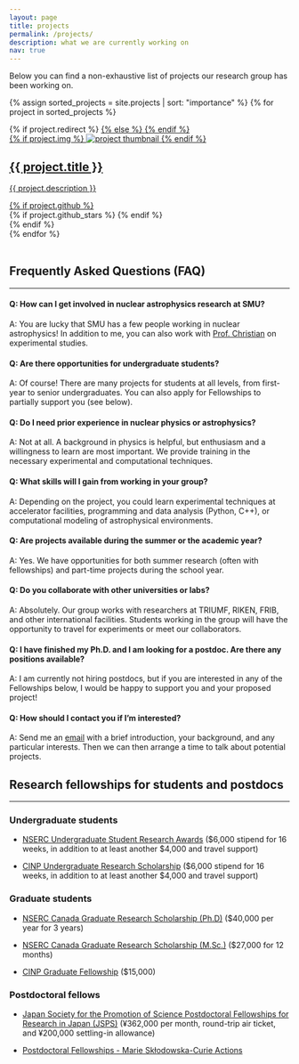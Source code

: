 ```yaml
---
layout: page
title: projects
permalink: /projects/
description: what we are currently working on
nav: true
---
```


Below you can find a non-exhaustive list of projects our research group has been working on.

<div class="projects grid">

  {% assign sorted_projects = site.projects | sort: "importance" %}
  {% for project in sorted_projects %}
  <div class="grid-item">
    {% if project.redirect %}
    <a href="{{ project.redirect }}" target="_blank">
    {% else %}
    <a href="{{ project.url | relative_url }}">
    {% endif %}
      <div class="card hoverable">
        {% if project.img %}
        <img src="{{ project.img | relative_url }}" alt="project thumbnail">
        {% endif %}
        <div class="card-body">
          <h2 class="card-title">{{ project.title }}</h2>
          <p class="card-text">{{ project.description }}</p>
          <div class="row ml-1 mr-1 p-0">
            {% if project.github %}
            <div class="github-icon">
              <div class="icon" data-toggle="tooltip" title="Code Repository">
                <a href="{{ project.github }}" target="_blank"><i class="fab fa-github gh-icon"></i></a>
              </div>
              {% if project.github_stars %}
              <span class="stars" data-toggle="tooltip" title="GitHub Stars">
                <i class="fas fa-star"></i>
                <span id="{{ project.github_stars }}-stars"></span>
              </span>
              {% endif %}
            </div>
            {% endif %}
          </div>
        </div>
      </div>
    </a>
  </div>
{% endfor %}

</div>

<br>

## Frequently Asked Questions (FAQ)
<hr>

#### **Q: How can I get involved in nuclear astrophysics research at SMU?**

A: You are lucky that SMU has a few people working in nuclear astrophysics!
In addition to me, you can also work with [Prof. Christian](https://www.ap.smu.ca/~gchristian/) on experimental studies.

#### **Q: Are there opportunities for undergraduate students?**

A: Of course! There are many projects for students at all levels, from first-year to senior undergraduates.
You can also apply for Fellowships to partially support you (see below).

#### **Q: Do I need prior experience in nuclear physics or astrophysics?**

A: Not at all. A background in physics is helpful, but enthusiasm and a willingness to learn are most important.
We provide training in the necessary experimental and computational techniques.

#### **Q: What skills will I gain from working in your group?**

A: Depending on the project, you could learn experimental techniques at accelerator facilities, programming and data analysis (Python, C++), or computational modeling of astrophysical environments.

#### **Q: Are projects available during the summer or the academic year?**

A: Yes. We have opportunities for both summer research (often with fellowships) and part-time projects during the school year.

#### **Q: Do you collaborate with other universities or labs?**

A: Absolutely. Our group works with researchers at TRIUMF, RIKEN, FRIB, and other international facilities.
Students working in the group will have the opportunity to travel for experiments or meet our collaborators.

#### **Q: I have finished my Ph.D. and I am looking for a postdoc. Are there any positions available?**

A: I am currently not hiring postdocs, but if you are interested in any of the Fellowships below, I would be happy to support you
and your proposed project!

#### **Q: How should I contact you if I’m interested?**

A: Send me an [email](mailto:{{site.email}}) with a brief introduction, your background, and any particular interests.
Then we can then arrange a time to talk about potential projects.

## Research fellowships for students and postdocs
<hr>

### Undergraduate students

- [NSERC Undergraduate Student Research Awards](https://www.nserc-crsng.gc.ca/Students-Etudiants/UG-PC/USRA-BRPC_eng.asp) ($6,000 stipend for 16 weeks, in addition to at least another $4,000 and travel support)

- [CINP Undergraduate Research Scholarship](https://cinp.ca/cinp-undergraduate-research-scholarships-urs-2025-competition) ($6,000 stipend for 16 weeks, in addition to at least another $4,000 and travel support)

### Graduate students

- [NSERC Canada Graduate Research Scholarship (Ph.D)](https://www.nserc-crsng.gc.ca/Students-Etudiants/PG-CS/cgrsd-besrd_eng.asp)  ($40,000 per year for 3 years)

- [NSERC Canada Graduate Research Scholarship (M.Sc.)](https://www.nserc-crsng.gc.ca/Students-Etudiants/PG-CS/cgrsm-besrm_eng.asp)  ($27,000 for 12 months)

- [CINP Graduate Fellowship](https://cinp.ca/cinp-graduate-fellowship) ($15,000)

### Postdoctoral fellows

- [Japan Society for the Promotion of Science Postdoctoral Fellowships for Research in Japan (JSPS)](https://www.nserc-crsng.gc.ca/Students-Etudiants/PD-NP/JSPS_short-SJPS_court_eng.asp) (¥362,000 per month, round-trip air ticket, and ¥200,000 settling-in allowance)

- [Postdoctoral Fellowships - Marie Skłodowska-Curie Actions](https://marie-sklodowska-curie-actions.ec.europa.eu/actions/postdoctoral-fellowships)
